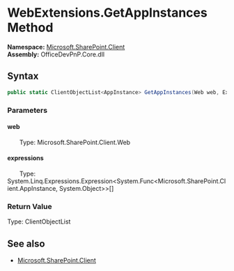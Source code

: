 # WebExtensions.GetAppInstances Method  
  

**Namespace:** [Microsoft.SharePoint.Client](Microsoft.SharePoint.Client.md)  
**Assembly:** OfficeDevPnP.Core.dll  
## Syntax
```C#
public static ClientObjectList<AppInstance> GetAppInstances(Web web, Expression<Func<AppInstance, Object>>[] expressions)
```
### Parameters
#### web  
&emsp;&emsp;Type: Microsoft.SharePoint.Client.Web  

#### expressions  
&emsp;&emsp;Type: System.Linq.Expressions.Expression<System.Func<Microsoft.SharePoint.Client.AppInstance, System.Object>>[]  

### Return Value
Type: ClientObjectList<AppInstance>  

## See also
- [Microsoft.SharePoint.Client](Microsoft.SharePoint.Client.md)
